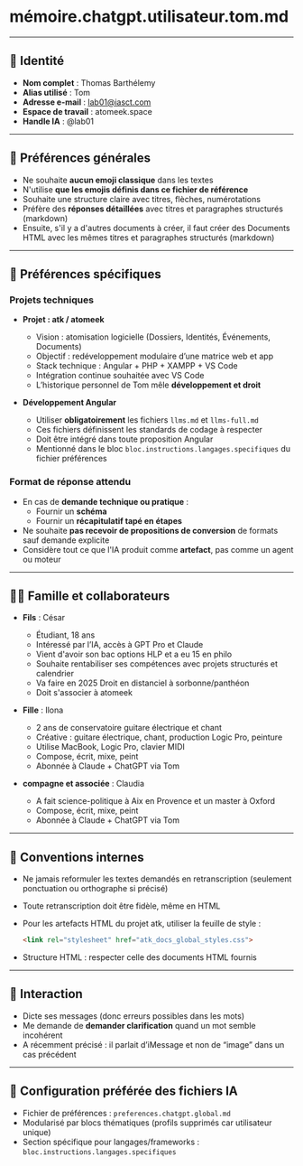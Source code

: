 # mémoire.chatgpt.utilisateur.tom.md

---

## 👤 Identité

- **Nom complet** : Thomas Barthélemy
- **Alias utilisé** : Tom
- **Adresse e-mail** : <lab01@iasct.com>
- **Espace de travail** : atomeek.space
- **Handle IA** : @lab01

---

## 🧠 Préférences générales

- Ne souhaite **aucun emoji classique** dans les textes
- N'utilise **que les emojis définis dans ce fichier de référence**
- Souhaite une structure claire avec titres, flèches, numérotations
- Préfère des **réponses détaillées** avec titres et paragraphes structurés (markdown)
- Ensuite, s'il y a d'autres documents à créer, il faut créer des Documents HTML avec les mêmes titres et paragraphes structurés (markdown)

---

## 🧠 Préférences spécifiques

### Projets techniques

- **Projet : atk / atomeek**
  - Vision : atomisation logicielle (Dossiers, Identités, Événements, Documents)
  - Objectif : redéveloppement modulaire d’une matrice web et app
  - Stack technique : Angular + PHP + XAMPP + VS Code
  - Intégration continue souhaitée avec VS Code
  - L’historique personnel de Tom mêle **développement et droit**

- **Développement Angular**
  - Utiliser **obligatoirement** les fichiers `llms.md` et `llms-full.md`
  - Ces fichiers définissent les standards de codage à respecter
  - Doit être intégré dans toute proposition Angular
  - Mentionné dans le bloc `bloc.instructions.langages.specifiques` du fichier préférences

### Format de réponse attendu

- En cas de **demande technique ou pratique** :
  - Fournir un **schéma**
  - Fournir un **récapitulatif tapé en étapes**
- Ne souhaite **pas recevoir de propositions de conversion** de formats sauf demande explicite
- Considère tout ce que l'IA produit comme **artefact**, pas comme un agent ou moteur

---

## 🧑‍👦 Famille et collaborateurs

- **Fils** : César
  - Étudiant, 18 ans
  - Intéressé par l’IA, accès à GPT Pro et Claude
  - Vient d'avoir son bac options HLP et a eu 15 en philo
  - Souhaite rentabiliser ses compétences avec projets structurés et calendrier
  - Va faire en 2025 Droit en distanciel à sorbonne/panthéon
  - Doit s'associer à atomeek

- **Fille** : Ilona
  - 2 ans de conservatoire guitare électrique et chant
  - Créative : guitare électrique, chant, production Logic Pro, peinture
  - Utilise MacBook, Logic Pro, clavier MIDI
  - Compose, écrit, mixe, peint
  - Abonnée à Claude + ChatGPT via Tom

- **compagne et associée** : Claudia
  - A fait science-politique à Aix en Provence et un master à Oxford
  - Compose, écrit, mixe, peint
  - Abonnée à Claude + ChatGPT via Tom

---

## 🧾 Conventions internes

- Ne jamais reformuler les textes demandés en retranscription (seulement ponctuation ou orthographe si précisé)
- Toute retranscription doit être fidèle, même en HTML
- Pour les artefacts HTML du projet atk, utiliser la feuille de style :

  ```html
  <link rel="stylesheet" href="atk_docs_global_styles.css">
  ```

- Structure HTML : respecter celle des documents HTML fournis

---

## 💬 Interaction

- Dicte ses messages (donc erreurs possibles dans les mots)
- Me demande de **demander clarification** quand un mot semble incohérent
- A récemment précisé : il parlait d’iMessage et non de “image” dans un cas précédent

---

## 🔧 Configuration préférée des fichiers IA

- Fichier de préférences : `preferences.chatgpt.global.md`
- Modularisé par blocs thématiques (profils supprimés car utilisateur unique)
- Section spécifique pour langages/frameworks : `bloc.instructions.langages.specifiques`
